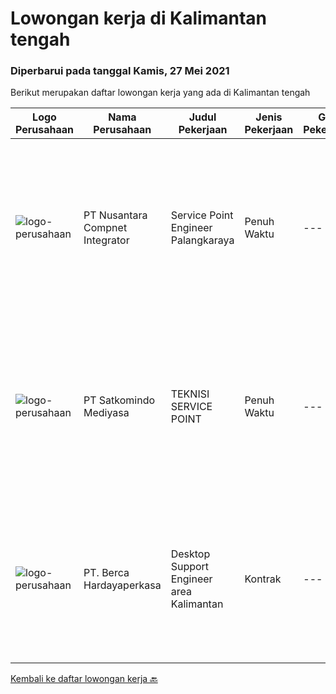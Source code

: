 
  # Lowongan kerja di Kalimantan tengah

  ### Diperbarui pada tanggal Kamis, 27 Mei 2021

  Berikut merupakan daftar lowongan kerja yang ada di Kalimantan tengah

  |Logo Perusahaan | Nama Perusahaan | Judul Pekerjaan | Jenis Pekerjaan | Gaji Pekerjaan | Lokasi | Deskripsi | Tanggal diunggah | Pranala |
  | -------------- | --------------- | --------------- | --------- | --------- | -------------- | ------- | ----------- | ----------- |
  |![logo-perusahaan](https://image-service-cdn.seek.com.au/faf1379cb2f8ff5c87162dc20c60c0d2f63dba1c/ee4dce1061f3f616224767ad58cb2fc751b8d2dc)|PT Nusantara Compnet Integrator|Service Point Engineer Palangkaraya|Penuh Waktu|---|Palangkaraya|D3/S1 Teknik Komputer, Ilmu Komputer, Teknik Informatika atau Ilmu Komputer lainnya. Memiliki pengalaman minimal 1 tahun, fresh graduate dipersilahkan...|Kamis, 20 Mei 2021|https://www.jobstreet.co.id/id/job/service-point-engineer-palangkaraya-3534062?token=0~0aa6c538-24b1-45b8-ae79-8e8372749486&sectionRank=1&jobId=jobstreet-id-job-3534062|
|![logo-perusahaan](https://image-service-cdn.seek.com.au/dfc8d2d9ebab8167b33da819549bcb5c21800e2b/ee4dce1061f3f616224767ad58cb2fc751b8d2dc)|PT Satkomindo Mediyasa|TEKNISI SERVICE POINT|Penuh Waktu|---|Palangkaraya|Kualifikasi : Usia minimal 18 tahun, maksimal 35 tahun Pendidikan min SMK Teknik Komputer Jaringan, Telekomunikasi Jurusan Transmisi Radio Memiliki...|Senin, 10 Mei 2021|https://www.jobstreet.co.id/id/job/teknisi-service-point-3528375?token=0~0aa6c538-24b1-45b8-ae79-8e8372749486&sectionRank=2&jobId=jobstreet-id-job-3528375|
|![logo-perusahaan](https://image-service-cdn.seek.com.au/0c900ac2b5b1a2cf9bee651ce5d069e68ff14c92/ee4dce1061f3f616224767ad58cb2fc751b8d2dc)|PT. Berca Hardayaperkasa|Desktop Support Engineer area Kalimantan|Kontrak|---|Kalimantan Tengah|Delivery the implementation and provide PC, Printer, and Networking. Analyze and diagnose technical issues and give fast problem resolution Technical...|Jumat, 30 April 2021|https://www.jobstreet.co.id/id/job/desktop-support-engineer-area-kalimantan-3520858?token=0~0aa6c538-24b1-45b8-ae79-8e8372749486&sectionRank=3&jobId=jobstreet-id-job-3520858|


  [Kembali ke daftar lowongan kerja 🔙](../README.md#daftar-lowongan-kerja)
  